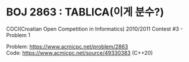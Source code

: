 # BOJ 2863 : TABLICA(이게 분수?)
COCI(Croatian Open Competition in Informatics) 2010/2011 Contest #3 - Problem 1
  
Problem: https://www.acmicpc.net/problem/2863  
Code: https://www.acmicpc.net/source/49330383 (C++20)

